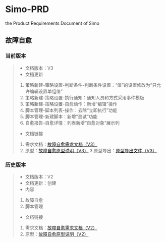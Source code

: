 # Simo-PRD
the Product Requirements Document of Simo

**故障自愈**
------------------------------------------
### 当前版本

>   * 文档版本：V3
>   * 文档更新
>   1. 策略新建-策略设置-判断条件-判断条件设置：“值”的设置修改为“只允许编辑设置单组值”
>   2. 策略新建-策略设置-执行通知：通知人员和方式采用事件模板
>   3. 策略新建-策略设置-自愈动作：新增“编辑”操作
>   4. 脚本管理-脚本列表-操作：去除“立即执行”功能
>   5. 脚本管理-新建脚本：新增“测试”功能
>   6. 自愈报告-自愈详情：列表新增“自愈对象”展示列
>   * 文档链接
>   1. 需求文档：[故障自愈需求文档（V3）](https://github.com/chy1994/Simo-PRD/blob/%E6%95%85%E9%9A%9C%E8%87%AA%E6%84%88/SIMO%20%E6%95%85%E9%9A%9C%E8%87%AA%E6%84%88%E9%9C%80%E6%B1%82%E6%96%87%E6%A1%A3%EF%BC%88V3%EF%BC%89.docx)
>   2. 原型：[故障自愈原型说明（V3）](https://github.com/chy1994/Simo-PRD/blob/%E6%95%85%E9%9A%9C%E8%87%AA%E6%84%88/%E6%95%85%E9%9A%9C%E8%87%AA%E6%84%88%E5%8E%9F%E5%9E%8B%E8%AF%B4%E6%98%8E%EF%BC%88V3%EF%BC%89.rp)
>   3.原型导出：[原型导出文件（V3）](https://github.com/chy1994/Simo-PRD/blob/%E6%95%85%E9%9A%9C%E8%87%AA%E6%84%88/V3.7z)


### 历史版本

>   * 文档版本：V2
>   * 文档更新：创建
>   * 内容
>   1. 故障自愈
>   2. 脚本管理
>   * 文档链接
>   1. 需求文档：[故障自愈需求文档（V2）](https://github.com/chy1994/Simo-PRD/blob/%E6%95%85%E9%9A%9C%E8%87%AA%E6%84%88/SIMO%20%E6%95%85%E9%9A%9C%E8%87%AA%E6%84%88%E9%9C%80%E6%B1%82%E6%96%87%E6%A1%A3%EF%BC%88V2%EF%BC%89.docx)
>   2. 原型：[故障自愈原型说明（V2）](https://github.com/chy1994/Simo-PRD/blob/%E6%95%85%E9%9A%9C%E8%87%AA%E6%84%88/%E6%95%85%E9%9A%9C%E8%87%AA%E6%84%88%E5%8E%9F%E5%9E%8B%E8%AF%B4%E6%98%8E.rp)
 
  
     
